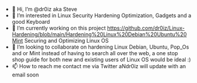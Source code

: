 - 👋 Hi, I’m @dr0iz aka Steve
- 👀 I’m interested in Linux Security Hardening Optimization, Gadgets and a good Keyboard
- 🌱 I’m currently working on this project https://github.com/dr0iz/Linux-Hardening/blob/main/Hardening%20Linux%20Debian%20Ubuntu%20Mint Securing and Optimizing Linux OS 
- 💞️ I’m looking to collaborate on hardening Linux Debian, Ubuntu, Pop_Os and or Mint instead of having to search all over the web, a one stop shop guide for both new and existing users of Linux OS would be ideal :)
- 📫 How to reach me contact me via Twitter aNdr0iz will update with an email soon

<!---
dr0iz/dr0iz is a ✨ special ✨ repository because its `README.md` (this file) appears on your GitHub profile.
You can click the Preview link to take a look at your changes.
--->
